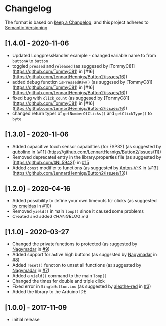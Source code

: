# Changelog

The format is based on [Keep a Changelog](https://keepachangelog.com/en/1.0.0/),
and this project adheres to [Semantic Versioning](https://semver.org/spec/v2.0.0.html).

## [1.4.0] - 2020-11-06
- Updated LongpressHandler example - changed variable name to from ```buttonA``` to ```button```
- toggled ```pressed``` and ```released``` (as suggesed by [TommyC81] (https://github.com/TommyC81) in [#16] (https://github.com/LennartHennigs/Button2/issues/16))
- added debug function ```isPressedRaw()``` (as suggesed by [TommyC81] (https://github.com/TommyC81) in [#16] (https://github.com/LennartHennigs/Button2/issues/16))
- fixed bug with ```click_count``` (as suggesed by [TommyC81] (https://github.com/TommyC81) in [#16] (https://github.com/LennartHennigs/Button2/issues/16))
- changed return types of ```getNumberOfClicks()``` and  ```getClickType()``` to ```byte```
    

## [1.3.0] - 2020-11-06
- Added capacitive touch sensor capabilties (for ESP32) (as suggested by [qubolino](https://github.com/qubolino) in [#11] (https://github.com/LennartHennigs/Button2/issues/11)) 
- Removed deprecated entry in the library.properties file (as suggested by [https://github.com/SNL5943]) in [#15](https://github.com/LennartHennigs/Button2/issues/15)
- Added ```const```  modifier to functions (as suggested by [Anton-V-K](https://github.com/Anton-V-K) in [#13] (https://github.com/LennartHennigs/Button2/issues/13)) 


## [1.2.0] - 2020-04-16
- Added possibility to define your own timeouts for clicks (as suggested by [cmeldas](https://github.com/cmeldas) in [#10](https://github.com/LennartHennigs/Button2/issues/10))
- Removed ```yield()``` in main ```loop()``` since it caused some problems
- Created and added CHANGELOG.md 


## [1.1.0] - 2020-03-27
- Changed the private functions to protected (as suggested by [Nagymadar](https://github.com/Nagymadar) in [#9](https://github.com/LennartHennigs/Button2/issues/9))
- Added support for active high buttons (as suggested by [Nagymadar](https://github.com/Nagymadar) in [#8](https://github.com/LennartHennigs/Button2/issues/8))
- Added ```reset()``` function to unset all functions (as suggested by [Nagymadar](https://github.com/Nagymadar) in [#7](https://github.com/LennartHennigs/Button2/issues/7))
- Added a ```yield()``` command to the main ```loop()```
- Changed the times for double and triple click
- Fixed error in ```SingleButton.ino``` (as suggested by [alexthe-red](https://github.com/alexthe-red) in [#3](https://github.com/LennartHennigs/Button2/issues/3))
- Added the library to the Arduino IDE


## [1.0.0] - 2017-11-09
- initial release